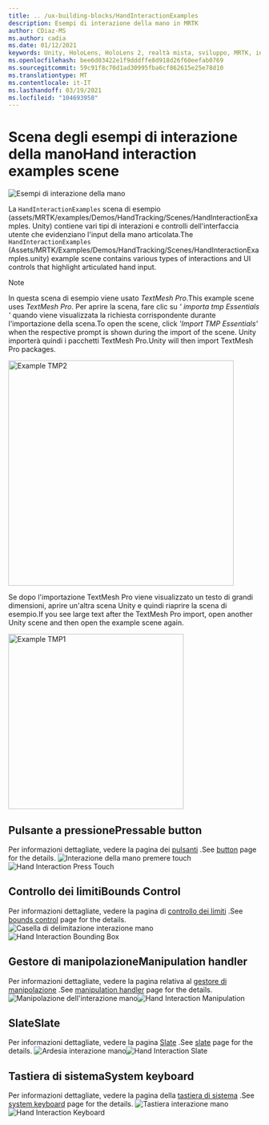 ```yaml
---
title: .. /ux-building-blocks/HandInteractionExamples
description: Esempi di interazione della mano in MRTK
author: CDiaz-MS
ms.author: cadia
ms.date: 01/12/2021
keywords: Unity, HoloLens, HoloLens 2, realtà mista, sviluppo, MRTK, interazioni Hand, controllo dei limiti, pulsanti stampabili,
ms.openlocfilehash: bee6d03422e1f9dddffe8d918d26f60eefab0769
ms.sourcegitcommit: 59c91f8c70d1ad30995fba6cf862615e25e78d10
ms.translationtype: MT
ms.contentlocale: it-IT
ms.lasthandoff: 03/19/2021
ms.locfileid: "104693958"
---
```

# <a name="hand-interaction-examples-scene"></a><span data-ttu-id="d9438-104">Scena degli esempi di interazione della mano</span><span class="sxs-lookup"><span data-stu-id="d9438-104">Hand interaction examples scene</span></span>

![Esempi di interazione della mano](../images/MRTK_Examples.png)

<span data-ttu-id="d9438-106">La `HandInteractionExamples` scena di esempio (assets/MRTK/examples/Demos/HandTracking/Scenes/HandInteractionExamples. Unity) contiene vari tipi di interazioni e controlli dell'interfaccia utente che evidenziano l'input della mano articolata.</span><span class="sxs-lookup"><span data-stu-id="d9438-106">The `HandInteractionExamples` (Assets/MRTK/Examples/Demos/HandTracking/Scenes/HandInteractionExamples.unity) example scene contains various types of interactions and UI controls that highlight articulated hand input.</span></span>

> [!NOTE]
> <span data-ttu-id="d9438-107">In questa scena di esempio viene usato *TextMesh Pro*.</span><span class="sxs-lookup"><span data-stu-id="d9438-107">This example scene uses *TextMesh Pro*.</span></span> <span data-ttu-id="d9438-108">Per aprire la scena, fare clic su *' importa tmp Essentials '* quando viene visualizzata la richiesta corrispondente durante l'importazione della scena.</span><span class="sxs-lookup"><span data-stu-id="d9438-108">To open the scene, click *'Import TMP Essentials'* when the respective prompt is shown during the import of the scene.</span></span> <span data-ttu-id="d9438-109">Unity importerà quindi i pacchetti TextMesh Pro.</span><span class="sxs-lookup"><span data-stu-id="d9438-109">Unity will then import TextMesh Pro packages.</span></span>

<img src="../images/hand-interaction-examples/MRTK_Examples_TMP2.png" width="450" alt="Example TMP2">

<span data-ttu-id="d9438-110">Se dopo l'importazione TextMesh Pro viene visualizzato un testo di grandi dimensioni, aprire un'altra scena Unity e quindi riaprire la scena di esempio.</span><span class="sxs-lookup"><span data-stu-id="d9438-110">If you see large text after the TextMesh Pro import, open another Unity scene and then open the example scene again.</span></span>

<img src="../images/hand-interaction-examples/MRTK_Examples_TMP1.png" width="350" alt="Example TMP1">

## <a name="pressable-button"></a><span data-ttu-id="d9438-111">Pulsante a pressione</span><span class="sxs-lookup"><span data-stu-id="d9438-111">Pressable button</span></span>

<span data-ttu-id="d9438-112">Per informazioni dettagliate, vedere la pagina dei [pulsanti](../ux-building-blocks/Button.md) .</span><span class="sxs-lookup"><span data-stu-id="d9438-112">See [button](../ux-building-blocks/Button.md) page for the details.</span></span>
<span data-ttu-id="d9438-113">![Interazione della mano premere touch](../images/hand-interaction-examples/MRTK_Examples_PressTouch.png)</span><span class="sxs-lookup"><span data-stu-id="d9438-113">![Hand Interaction Press Touch](../images/hand-interaction-examples/MRTK_Examples_PressTouch.png)</span></span>

## <a name="bounds-control"></a><span data-ttu-id="d9438-114">Controllo dei limiti</span><span class="sxs-lookup"><span data-stu-id="d9438-114">Bounds Control</span></span>

<span data-ttu-id="d9438-115">Per informazioni dettagliate, vedere la pagina di [controllo dei limiti](../ux-building-blocks/BoundsControl.md) .</span><span class="sxs-lookup"><span data-stu-id="d9438-115">See [bounds control](../ux-building-blocks/BoundsControl.md) page for the details.</span></span>
<span data-ttu-id="d9438-116">![Casella di delimitazione interazione mano](../images/hand-interaction-examples/MRTK_Examples_BoundingBox.png)</span><span class="sxs-lookup"><span data-stu-id="d9438-116">![Hand Interaction Bounding Box](../images/hand-interaction-examples/MRTK_Examples_BoundingBox.png)</span></span>

## <a name="manipulation-handler"></a><span data-ttu-id="d9438-117">Gestore di manipolazione</span><span class="sxs-lookup"><span data-stu-id="d9438-117">Manipulation handler</span></span>

<span data-ttu-id="d9438-118">Per informazioni dettagliate, vedere la pagina relativa al [gestore di manipolazione](../ux-building-blocks/ManipulationHandler.md) .</span><span class="sxs-lookup"><span data-stu-id="d9438-118">See [manipulation handler](../ux-building-blocks/ManipulationHandler.md) page for the details.</span></span>
<span data-ttu-id="d9438-119">![Manipolazione dell'interazione mano](../images/hand-interaction-examples/MRTK_Examples_Manipulation.png)</span><span class="sxs-lookup"><span data-stu-id="d9438-119">![Hand Interaction Manipulation](../images/hand-interaction-examples/MRTK_Examples_Manipulation.png)</span></span>

## <a name="slate"></a><span data-ttu-id="d9438-120">Slate</span><span class="sxs-lookup"><span data-stu-id="d9438-120">Slate</span></span>

<span data-ttu-id="d9438-121">Per informazioni dettagliate, vedere la pagina [Slate](../ux-building-blocks/Slate.md) .</span><span class="sxs-lookup"><span data-stu-id="d9438-121">See [slate](../ux-building-blocks/Slate.md) page for the details.</span></span>
<span data-ttu-id="d9438-122">![Ardesia interazione mano](../images/hand-interaction-examples/MRTK_Examples_Slate.png)</span><span class="sxs-lookup"><span data-stu-id="d9438-122">![Hand Interaction Slate](../images/hand-interaction-examples/MRTK_Examples_Slate.png)</span></span>

## <a name="system-keyboard"></a><span data-ttu-id="d9438-123">Tastiera di sistema</span><span class="sxs-lookup"><span data-stu-id="d9438-123">System keyboard</span></span>

<span data-ttu-id="d9438-124">Per informazioni dettagliate, vedere la pagina della [tastiera di sistema](../ux-building-blocks/SystemKeyboard.md) .</span><span class="sxs-lookup"><span data-stu-id="d9438-124">See [system keyboard](../ux-building-blocks/SystemKeyboard.md) page for the details.</span></span>
<span data-ttu-id="d9438-125">![Tastiera interazione mano](../images/hand-interaction-examples/MRTK_Examples_Keyboard.png)</span><span class="sxs-lookup"><span data-stu-id="d9438-125">![Hand Interaction Keyboard](../images/hand-interaction-examples/MRTK_Examples_Keyboard.png)</span></span>
